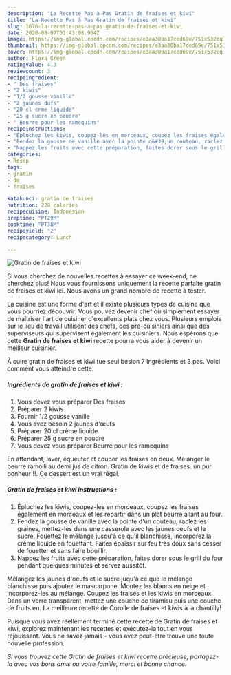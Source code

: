 ```yaml
---
description: "La Recette Pas à Pas Gratin de fraises et kiwi"
title: "La Recette Pas à Pas Gratin de fraises et kiwi"
slug: 1676-la-recette-pas-a-pas-gratin-de-fraises-et-kiwi
date: 2020-08-07T01:43:03.964Z
image: https://img-global.cpcdn.com/recipes/e3aa30ba17ced69e/751x532cq70/gratin-de-fraises-et-kiwi-photo-principale-de-la-recette.jpg
thumbnail: https://img-global.cpcdn.com/recipes/e3aa30ba17ced69e/751x532cq70/gratin-de-fraises-et-kiwi-photo-principale-de-la-recette.jpg
cover: https://img-global.cpcdn.com/recipes/e3aa30ba17ced69e/751x532cq70/gratin-de-fraises-et-kiwi-photo-principale-de-la-recette.jpg
author: Flora Green
ratingvalue: 4.3
reviewcount: 3
recipeingredient:
- " Des fraises"
- "2 kiwis"
- "1/2 gousse vanille"
- "2 jaunes dufs"
- "20 cl crme liquide"
- "25 g sucre en poudre"
- " Beurre pour les ramequins"
recipeinstructions:
- "Épluchez les kiwis, coupez-les en morceaux, coupez les fraises également en morceaux et les répartir dans un plat beurré allant au four."
- "Fendez la gousse de vanille avec la pointe d&#39;un couteau, raclez les graines, mettez-les dans une casserole avec les jaunes oeufs et le sucre. Fouettez le mélange jusqu&#39;à ce qu&#39;il blanchisse, incorporez la crème liquide en fouettant. Faites épaissir sur feu très doux sans cesser de fouetter et sans faire bouillir."
- "Nappez les fruits avec cette préparation, faites dorer sous le grill du four pendant quelques minutes et servez aussitôt."
categories:
- Resep
tags:
- gratin
- de
- fraises

katakunci: gratin de fraises 
nutrition: 228 calories
recipecuisine: Indonesian
preptime: "PT29M"
cooktime: "PT38M"
recipeyield: "2"
recipecategory: Lunch

---
```



![Gratin de fraises et kiwi](https://img-global.cpcdn.com/recipes/e3aa30ba17ced69e/751x532cq70/gratin-de-fraises-et-kiwi-photo-principale-de-la-recette.jpg)

Si vous cherchez de nouvelles recettes à essayer ce week-end, ne cherchez plus! Nous vous fournissons uniquement la recette parfaite gratin de fraises et kiwi ici. Nous avons un grand nombre de recette à tester.

La cuisine est une forme d'art et il existe plusieurs types de cuisine que vous pourriez découvrir. Vous pouvez devenir chef ou simplement essayer de maîtriser l'art de cuisiner d'excellents plats chez vous. Plusieurs emplois sur le lieu de travail utilisent des chefs, des pré-cuisiniers ainsi que des superviseurs qui supervisent également les cuisiniers. Nous espérons que cette <strong> Gratin de fraises et kiwi </strong> recette pourra vous aider à devenir un meilleur cuisinier.

<!--inarticleads1-->

À cuire gratin de fraises et kiwi tue seul besion 7 Ingrédients et 3 pas. Voici comment vous atteindre cette.

##### Ingrédients de gratin de fraises et kiwi :

1. Vous devez vous préparer  Des fraises
1. Préparer 2 kiwis
1. Fournir 1/2 gousse vanille
1. Vous avez besoin 2 jaunes d&#39;œufs
1. Préparer 20 cl crème liquide
1. Préparer 25 g sucre en poudre
1. Vous devez vous préparer  Beurre pour les ramequins


En attendant, laver, équeuter et couper les fraises en deux. Mélanger le beurre ramolli au demi jus de citron. Gratin de kiwis et de fraises. un pur bonheur !!. Ce dessert est un vrai régal. 

<!--inarticleads2-->

##### Gratin de fraises et kiwi instructions :

1. Épluchez les kiwis, coupez-les en morceaux, coupez les fraises également en morceaux et les répartir dans un plat beurré allant au four.
1. Fendez la gousse de vanille avec la pointe d&#39;un couteau, raclez les graines, mettez-les dans une casserole avec les jaunes oeufs et le sucre. Fouettez le mélange jusqu&#39;à ce qu&#39;il blanchisse, incorporez la crème liquide en fouettant. Faites épaissir sur feu très doux sans cesser de fouetter et sans faire bouillir.
1. Nappez les fruits avec cette préparation, faites dorer sous le grill du four pendant quelques minutes et servez aussitôt.


Mélangez les jaunes d&#39;oeufs et le sucre juqu&#39;à ce que le mélange blanchisse puis ajoutez le mascarpone. Montez les blancs en neige et incorporez-les au mélange. Coupez les fraises et les kiwis en morceaux. Dans un verre transparent, mettez une couche de tiramisu puis une couche de fruits en. La meilleure recette de Corolle de fraises et kiwis à la chantilly! 

<!--inarticleads1-->

<p>
Puisque vous avez réellement terminé cette recette de Gratin de fraises et kiwi, explorez maintenant les recettes et exécutez-la tout en vous réjouissant. Vous ne savez jamais - vous avez peut-être trouvé une toute nouvelle profession.
</p>

<p>
<i>Si vous trouvez cette Gratin de fraises et kiwi recette précieuse, partagez-la avec vos bons amis ou votre famille, merci et bonne chance.</i>
</p>
